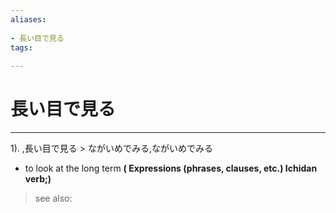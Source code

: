```yaml
---
aliases:
    
- 長い目で見る
tags:
    
---
```


# 長い目で見る
---
1).
,長い目で見る > ながいめでみる,ながいめでみる

- to look at the long term
**( Expressions (phrases, clauses, etc.) Ichidan verb;)**
> see also: 
            